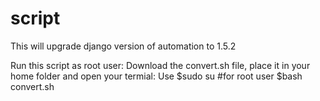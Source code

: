 script
======

This will upgrade django version of automation to 1.5.2

Run this script as root user:
Download the convert.sh file, place it in your home folder and open your termial:
Use
$sudo su                               #for root user
$bash convert.sh
